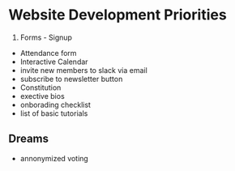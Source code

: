 # Website Development Priorities

1. Forms - Signup


- Attendance form
- Interactive Calendar
- invite new members to slack via email
- subscribe to newsletter button
- Constitution
- exective bios
- onborading checklist
- list of basic tutorials

## Dreams
 
- annonymized voting
